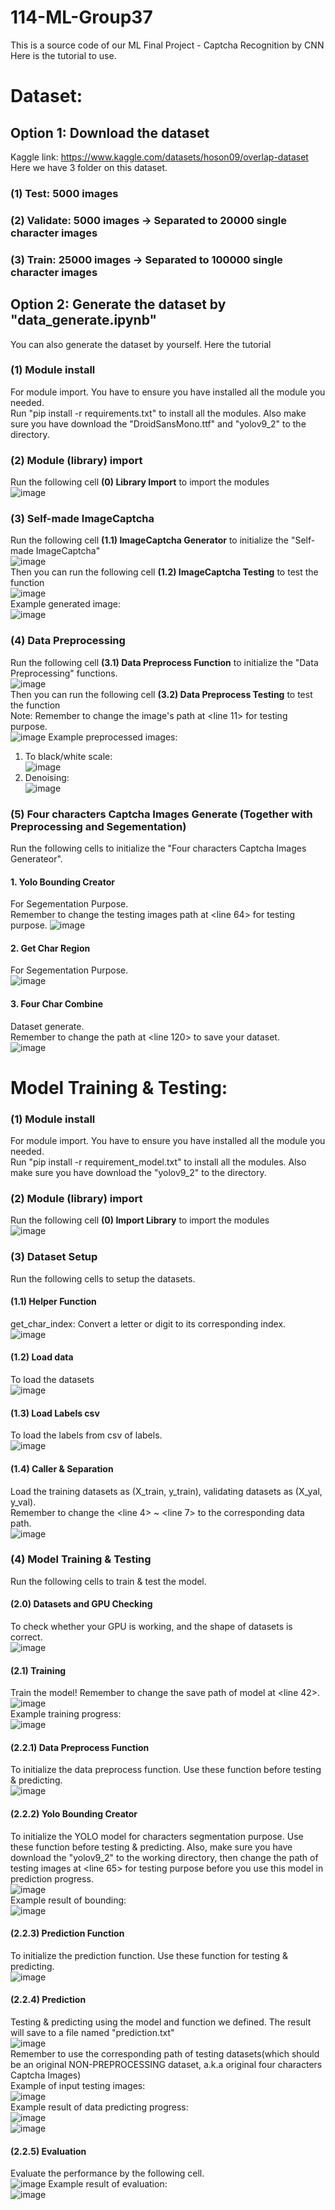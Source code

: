 # 114-ML-Group37  
This is a source code of our ML Final Project - Captcha Recognition by CNN  
Here is the tutorial to use.  
  
# Dataset:  
## Option 1: Download the dataset   
Kaggle link: https://www.kaggle.com/datasets/hoson09/overlap-dataset  
Here we have 3 folder on this dataset.  
### (1) Test: 5000 images  
### (2) Validate: 5000 images -> Separated to 20000 single character images  
### (3) Train: 25000 images -> Separated to 100000 single character images    
  
## Option 2: Generate the dataset by "data_generate.ipynb"  
You can also generate the dataset by yourself. Here the tutorial  
### (1) Module install  
For module import. You have to ensure you have installed all the module you needed.  
Run "pip install -r requirements.txt" to install all the modules. Also make sure you have download the "DroidSansMono.ttf" and "yolov9_2" to the directory.  

### (2) Module (library) import  
Run the following cell **(0) Library Import** to import the modules  
![image](https://github.com/user-attachments/assets/9f659b4c-40d4-4127-981b-a3d585089590)  

### (3) Self-made ImageCaptcha  
Run the following cell **(1.1) ImageCaptcha Generator** to initialize the "Self-made ImageCaptcha"  
![image](https://github.com/user-attachments/assets/db9d3630-fa59-4ae7-b304-1cbdc5e2b53f)  
Then you can run the following cell **(1.2) ImageCaptcha Testing** to test the function  
![image](https://github.com/user-attachments/assets/57728907-9ba3-47f8-9364-2ab61e12fc43)  
Example generated image:  
![image](https://github.com/user-attachments/assets/87575edb-f895-469f-9791-06b0aeb5edd3)  

### (4) Data Preprocessing  
Run the following cell **(3.1) Data Preprocess Function** to initialize the "Data Preprocessing" functions.  
![image](https://github.com/user-attachments/assets/4edb7dc9-8ff4-459d-b60b-1be86d212c3e)  
Then you can run the following cell **(3.2) Data Preprocess Testing** to test the function  
Note: Remember to change the image's path at <line 11> for testing purpose.  
![image](https://github.com/user-attachments/assets/a485e93a-1f20-4fbe-93d3-dbdd60725273)
Example preprocessed images:  
1. To black/white scale:  
![image](https://github.com/user-attachments/assets/adbe52fe-7d35-49de-8a13-a9bd33b2b4da)  
2. Denoising:  
![image](https://github.com/user-attachments/assets/930e8eb1-84a2-433f-8337-25a63b4fcc6e)  

### (5) Four characters Captcha Images Generate (Together with Preprocessing and Segementation)  
Run the following cells to initialize the "Four characters Captcha Images Generateor".  

#### **1. Yolo Bounding Creator**  
For Segementation Purpose.  
Remember to change the testing images path at <line 64> for testing purpose.
![image](https://github.com/user-attachments/assets/3f9ac955-e0dc-4405-9139-5f5f20e84d9d)  

#### **2. Get Char Region**  
For Segementation Purpose.   
![image](https://github.com/user-attachments/assets/80db5eb5-397a-4e5c-8a9a-9a6fed47d78d)  

#### **3. Four Char Combine**  
Dataset generate.  
Remember to change the path at <line 120> to save your dataset.  
![image](https://github.com/user-attachments/assets/b24c247d-8b89-4dc5-aa87-f3ad5e5d962e)  
  
# Model Training & Testing:  
### (1) Module install  
For module import. You have to ensure you have installed all the module you needed.  
Run "pip install -r requirement_model.txt" to install all the modules. Also make sure you have download the "yolov9_2" to the directory.  

### (2) Module (library) import  
Run the following cell **(0) Import Library** to import the modules  
![image](https://github.com/user-attachments/assets/0acadcdb-ae2b-471c-87c7-ae6374477b44)  
  
### (3) Dataset Setup  
Run the following cells to setup the datasets.  
#### **(1.1) Helper Function**  
get_char_index: Convert a letter or digit to its corresponding index.  
![image](https://github.com/user-attachments/assets/ea1fb076-4cd6-48ca-80b8-2e08c9218003)  
#### **(1.2) Load data**   
To load the datasets  
![image](https://github.com/user-attachments/assets/061765e1-cb06-42ef-8f83-7ef9eb776923)  
#### **(1.3) Load Labels csv**   
To load the labels from csv of labels.   
![image](https://github.com/user-attachments/assets/9d25b263-0da3-475e-bbf9-d9741985eaca)   
#### **(1.4) Caller & Separation**   
Load the training datasets as (X_train, y_train), validating datasets as (X_yal, y_val).  
Remember to change the <line 4> ~ <line 7> to the corresponding data path.  
![image](https://github.com/user-attachments/assets/8c50ae3f-d14d-4e4a-a800-6c61985f8b39)  


### (4) Model Training  & Testing
Run the following cells to train & test the model.  
#### **(2.0) Datasets and GPU Checking**  
To check whether your GPU is working, and the shape of datasets is correct.  
![image](https://github.com/user-attachments/assets/0b0b7363-54e5-4909-8285-09b9ccd4b52d)  
#### **(2.1) Training**  
Train the model! Remember to change the save path of model at <line 42>.  
![image](https://github.com/user-attachments/assets/f54002d1-49f5-479a-8f74-3c06bf14a995)  
Example training progress:  
![image](https://github.com/user-attachments/assets/7dfb0d0f-2db0-44a0-82cc-1c13a1b9d9ea)  
#### **(2.2.1) Data Preprocess Function**  
To initialize the data preprocess function. Use these function before testing & predicting.  
![image](https://github.com/user-attachments/assets/f2011003-1130-45b2-8ce5-77c7578363f1)  
#### **(2.2.2) Yolo Bounding Creator**  
To initialize the YOLO model for characters segmentation purpose. Use these function before testing & predicting.  Also, make sure you have download the "yolov9_2" to the working directory, then change the path of testing images at <line 65> for testing purpose before you use this model in prediction progress.    
![image](https://github.com/user-attachments/assets/b2232c4a-72d0-4f26-bf5c-a162e84c0b1e)  
Example result of bounding:  
![image](https://github.com/user-attachments/assets/507ce2f1-d580-41fe-866a-3ff166e38a82)  
#### **(2.2.3) Prediction Function**  
To initialize the prediction function. Use these function for testing & predicting.  
![image](https://github.com/user-attachments/assets/a4e25f33-f847-47aa-8366-2595f56ded5c)  
#### **(2.2.4) Prediction**  
Testing & predicting using the model and function we defined. The result will save to a file named "prediction.txt"  
![image](https://github.com/user-attachments/assets/3fb306dc-0ccb-47cb-97c7-e71af91041d1)  
Remember to use the corresponding path of testing datasets(which should be an original NON-PREPROCESSING dataset, a.k.a original four characters Captcha Images)  
Example of input testing images:  
![image](https://github.com/user-attachments/assets/7514e4de-cc0f-4501-840b-2c97cb6d0d8e)  
Example result of data predicting progress:  
![image](https://github.com/user-attachments/assets/6dc8dcde-7c28-4cf8-81b1-8c6f004e989f)  
![image](https://github.com/user-attachments/assets/bcaf566d-2cff-4749-8523-2007260f0d24)  
#### **(2.2.5) Evaluation**
Evaluate the performance by the following cell.  
![image](https://github.com/user-attachments/assets/f84ef710-0d60-4fea-807c-8b8e1b3ca282)
Example result of evaluation:  
![image](https://github.com/user-attachments/assets/07c406a4-ac29-4b36-b34a-f72eb50aa252)  

